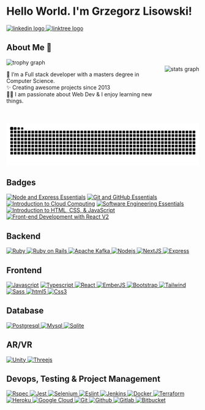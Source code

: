 <h1 align="left">Hello World. I'm Grzegorz Lisowski!</h1>


<div align="left">
  <a href="https://www.linkedin.com/in/glisowski91/" target="_blank">
    <img src="https://raw.githubusercontent.com/maurodesouza/profile-readme-generator/master/src/assets/icons/social/linkedin/default.svg" width="52" height="40" alt="linkedin logo"  />
  </a>
  <a href="https://linktr.ee/noplisu" target="_blank">
    <img src="https://raw.githubusercontent.com/maurodesouza/profile-readme-generator/master/src/assets/icons/social/linktree/default.svg" width="52" height="40" alt="linktree logo"  />
  </a>
</div>


<h2 align="left">About Me 🚀</h2>


<div align="left">
  <img src="https://github-profile-trophy.vercel.app?username=noplisu&theme=dracula&column=-1&margin-w=8&margin-h=8&rank=-?" alt="trophy graph"  />
</div>


<img src="https://github-readme-stats.vercel.app/api?username=noplisu&hide_title=false&hide_rank=false&show_icons=true&include_all_commits=true&count_private=true&disable_animations=false&theme=dracula&locale=en&hide_border=false&order=1" height="150" alt="stats graph" align="right" />

<p align="left">🌱 I’m a Full stack developer with a masters degree in Computer Science.<br>✨ Creating awesome projects since 2013<br>👨‍💻 I am passionate about Web Dev & I enjoy learning new things.</p>


<img src="https://raw.githubusercontent.com/noplisu/noplisu/output/snake.svg" alt="Snake animation" />

<h2 align="left">Badges</h2>

<!--START_SECTION:badges-->
[![Node and Express Essentials](https://images.credly.com/size/120x120/images/43eabfbc-06d4-4633-9be0-0f56cfbdb607/image.png)](http://www.credly.com/badges/28962868-92db-4304-9234-55360cc11e45 "Node and Express Essentials")
[![Git and GitHub Essentials](https://images.credly.com/size/120x120/images/9a0255eb-a47d-4f3a-9611-243bfe3eb9e4/image.png)](http://www.credly.com/badges/39d97468-c15c-41dc-9329-8df9f758d6fb "Git and GitHub Essentials")
[![Introduction to Cloud Computing](https://images.credly.com/size/120x120/images/a9d0fe89-a11c-4266-8940-9eca7762b294/image.png)](http://www.credly.com/badges/0d81488c-b345-4ef8-ba07-9b9068cceb80 "Introduction to Cloud Computing")
[![Software Engineering Essentials](https://images.credly.com/size/120x120/images/1b67aaf9-670d-4c92-8d51-7ac1190f0a42/image.png)](http://www.credly.com/badges/2f9621e4-10e4-409d-ac17-03a9509a1bd0 "Software Engineering Essentials")
[![Introduction to HTML, CSS, & JavaScript](https://images.credly.com/size/120x120/images/09490195-093b-4c9f-9f31-bdc434e66a23/Coursera_20Introduction_20to_20HTML_20CSS_20and_20JavaScript.png)](http://www.credly.com/badges/37291c42-c057-440d-b3a9-4596361ffad4 "Introduction to HTML, CSS, & JavaScript")
[![Front-end Development with React V2](https://images.credly.com/size/120x120/images/e747147a-9300-4795-8b38-704a133bed88/Coursera_20Front_20end_20Development_20with_20React_20V2.png)](http://www.credly.com/badges/064de5f9-0a47-4b64-9bfe-46183dc12e96 "Front-end Development with React V2")
<!--END_SECTION:badges-->


<h2 align="left">Backend</h2>


<p dir="auto">
  <a href="https://github.com/noplisu/noplisu">
    <img src="https://cdn.jsdelivr.net/gh/devicons/devicon/icons/ruby/ruby-original.svg" height="40" alt="Ruby" title="Ruby" />
  </a>
  <a href="https://github.com/noplisu/noplisu">
    <img src="https://cdn.jsdelivr.net/gh/devicons/devicon/icons/rails/rails-original-wordmark.svg" height="40" alt="Ruby on Rails" title="Ruby on Rails" />
  </a>
  <a href="https://github.com/noplisu/noplisu">
    <img src="https://cdn.jsdelivr.net/gh/devicons/devicon/icons/apachekafka/apachekafka-original.svg" height="40" alt="Apache Kafka" title="Apache Kafka"  />
  </a>
  <a href="https://github.com/noplisu/noplisu">
    <img src="https://cdn.jsdelivr.net/gh/devicons/devicon/icons/nodejs/nodejs-original.svg" height="40" alt="Nodejs" title="Nodejs" />
  </a>
  <a href="https://github.com/noplisu/noplisu">
    <img src="https://cdn.jsdelivr.net/gh/devicons/devicon/icons/nextjs/nextjs-original.svg" height="40" alt="NextJS" title="NextJS" />
  </a>
  <a href="https://github.com/noplisu/noplisu">
    <img src="https://cdn.jsdelivr.net/gh/devicons/devicon@latest/icons/express/express-original.svg" height="40" alt="Express" title="Express" />
  </a>
</p>


<h2 align="left">Frontend</h2>


<p dir="auto">
  <a href="https://github.com/noplisu/noplisu"><img src="https://cdn.jsdelivr.net/gh/devicons/devicon/icons/javascript/javascript-original.svg" height="40" alt="Javascript" title="Javascript" /></a>
  <a href="https://github.com/noplisu/noplisu">
    <img src="https://cdn.jsdelivr.net/gh/devicons/devicon/icons/typescript/typescript-original.svg" height="40" alt="Typescript" title="Typescript" />
  </a>
  <a href="https://github.com/noplisu/noplisu">
    <img src="https://cdn.jsdelivr.net/gh/devicons/devicon/icons/react/react-original.svg" height="40" alt="React" title="React" />
  </a>
  <a href="https://github.com/noplisu/noplisu">
    <img src="https://cdn.jsdelivr.net/gh/devicons/devicon/icons/ember/ember-original-wordmark.svg" height="40" alt="EmberJS" title="EmberJS" />
  </a>
  <a href="https://github.com/noplisu/noplisu">
    <img src="https://cdn.jsdelivr.net/gh/devicons/devicon/icons/bootstrap/bootstrap-original.svg" height="40" alt="Bootstrap" title="Bootstrap" />
  </a>
  <a href="https://github.com/noplisu/noplisu">
    <img src="https://cdn.jsdelivr.net/gh/devicons/devicon/icons/tailwindcss/tailwindcss-original.svg" height="40" alt="Tailwind" title="Tailwind" />
  </a>
  <a href="https://github.com/noplisu/noplisu">
    <img src="https://cdn.jsdelivr.net/gh/devicons/devicon/icons/sass/sass-original.svg" height="40" alt="Sass" title="Sass" />
  </a>
  <a href="https://github.com/noplisu/noplisu">
    <img src="https://cdn.jsdelivr.net/gh/devicons/devicon/icons/html5/html5-original.svg" height="40" alt="html5" title="html5" />
  </a>
  <a href="https://github.com/noplisu/noplisu">
    <img src="https://cdn.jsdelivr.net/gh/devicons/devicon/icons/css3/css3-original.svg" height="40" alt="Css3" title="Css3" />
  </a>
</p>


<h2 align="left">Database</h2>


<p dir="auto">
  <a href="https://github.com/noplisu/noplisu">
    <img src="https://cdn.jsdelivr.net/gh/devicons/devicon/icons/postgresql/postgresql-original.svg" height="40" alt="Postgresql" title="Postgresql" />
  </a>
  <a href="https://github.com/noplisu/noplisu">
    <img src="https://cdn.jsdelivr.net/gh/devicons/devicon/icons/mysql/mysql-original.svg" height="40" alt="Mysql" title="Mysql" />
  </a>
  <a href="https://github.com/noplisu/noplisu">
    <img src="https://cdn.jsdelivr.net/gh/devicons/devicon/icons/sqlite/sqlite-original.svg" height="40" alt="Sqlite" title="Sqlite" />
  </a>
</p>


<h2 align="left">AR/VR</h2>


<p dir="auto">
  <a href="https://github.com/noplisu/noplisu">
    <img src="https://cdn.jsdelivr.net/gh/devicons/devicon/icons/unity/unity-original.svg" height="40" alt="Unity" title="Unity" />
  </a>
  <a href="https://github.com/noplisu/noplisu">
    <img src="https://cdn.jsdelivr.net/gh/devicons/devicon/icons/threejs/threejs-original.svg" height="40" alt="Threejs" title="Threejs" />
  </a>
</p>


<h2 align="left">Devops, Testing & Project Management</h2>


<p dir="auto">
  <a href="https://github.com/noplisu/noplisu">
    <img src="https://cdn.jsdelivr.net/gh/devicons/devicon/icons/rspec/rspec-original.svg" height="40" alt="Rspec" title="Rspec" />
  </a>
  <a href="https://github.com/noplisu/noplisu">
    <img src="https://cdn.jsdelivr.net/gh/devicons/devicon/icons/jest/jest-plain.svg" height="40" alt="Jest" title="Jest" />
  </a>
  <a href="https://github.com/noplisu/noplisu">
    <img src="https://cdn.jsdelivr.net/gh/devicons/devicon/icons/selenium/selenium-original.svg" height="40" alt="Selenium" title="Selenium" />
  </a>
  <a href="https://github.com/noplisu/noplisu">
    <img src="https://cdn.jsdelivr.net/gh/devicons/devicon/icons/eslint/eslint-original.svg" height="40" alt="Eslint" title="Eslint" />
  </a>
  <a href="https://github.com/noplisu/noplisu">
    <img src="https://cdn.jsdelivr.net/gh/devicons/devicon/icons/jenkins/jenkins-line.svg" height="40" alt="Jenkins" title="Jenkins" />
  </a>
  <a href="https://github.com/noplisu/noplisu">
    <img src="https://cdn.jsdelivr.net/gh/devicons/devicon/icons/docker/docker-original.svg" height="40" alt="Docker" title="Docker" />
  </a>
  <a href="https://github.com/noplisu/noplisu">
    <img src="https://cdn.jsdelivr.net/gh/devicons/devicon/icons/terraform/terraform-original.svg" height="40" alt="Terraform" title="Terraform" />
  </a>
  <a href="https://github.com/noplisu/noplisu">
    <img src="https://cdn.jsdelivr.net/gh/devicons/devicon/icons/heroku/heroku-original.svg" height="40" alt="Heroku" title="Heroku" />
  </a>
  <a href="https://github.com/noplisu/noplisu">
    <img src="https://cdn.jsdelivr.net/gh/devicons/devicon/icons/googlecloud/googlecloud-original.svg" height="40" alt="Google Cloud" title="Google Cloud" />
  </a>
  <a href="https://github.com/noplisu/noplisu">
    <img src="https://cdn.jsdelivr.net/gh/devicons/devicon/icons/git/git-original.svg" height="40" alt="Git" title="Git" />
  </a>
  <a href="https://github.com/noplisu/noplisu">
    <img src="https://cdn.jsdelivr.net/gh/devicons/devicon/icons/github/github-original.svg" height="40" alt="Github" title="Github" />
  </a>
  <a href="https://github.com/noplisu/noplisu">
    <img src="https://cdn.jsdelivr.net/gh/devicons/devicon/icons/gitlab/gitlab-original.svg" height="40" alt="Gitlab" title="Gitlab" />
  </a>
  <a href="https://github.com/noplisu/noplisu">
    <img src="https://cdn.jsdelivr.net/gh/devicons/devicon/icons/bitbucket/bitbucket-original.svg" height="40" alt="Bitbucket" title="Bitbucket" />
  </a>
</p>
